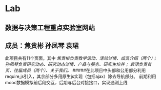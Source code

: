 # Lab
## 数据与决策工程重点实验室网站
## 成员：焦贵彬 孙凤琴 袁珺
此项目共有11个页面，其中
*焦贵彬负责教学活动、活动详情、成员介绍（两个）；
孙凤琴负责研究动态、研究动态详情、产品与服务、研究生培养；
袁珺负责首页、往届成员（两个）、关于我们。*
#####在此项目中头部和公用部分利用require,js引入，其余部分多用原生js实现（包括ajax）除去导航部分。
前期利用mooc数据模拟前后段交互，后期与后台对接接口，实现通测上线
